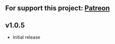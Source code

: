 For support this project: [Patreon](https://avalibeyaz.com/patreon)  
--------------  
  
## v1.0.5  
- Initial release
